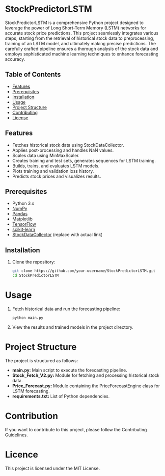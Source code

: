 # StockPredictorLSTM

StockPredictorLSTM is a comprehensive Python project designed to leverage the power of Long Short-Term Memory (LSTM) networks for accurate stock price predictions. This project seamlessly integrates various steps, starting from the retrieval of historical stock data to preprocessing, training of an LSTM model, and ultimately making precise predictions. The carefully crafted pipeline ensures a thorough analysis of the stock data and employs sophisticated machine learning techniques to enhance forecasting accuracy.

## Table of Contents

- [Features](#features)
- [Prerequisites](#prerequisites)
- [Installation](#installation)
- [Usage](#usage)
- [Project Structure](#project-structure)
- [Contributing](#contributing)
- [License](#license)

## Features

- Fetches historical stock data using StockDataCollector.
- Applies post-processing and handles NaN values.
- Scales data using MinMaxScaler.
- Creates training and test sets, generates sequences for LSTM training.
- Builds, trains, and evaluates LSTM models.
- Plots training and validation loss history.
- Predicts stock prices and visualizes results.

## Prerequisites

- Python 3.x
- [NumPy](https://numpy.org/)
- [Pandas](https://pandas.pydata.org/)
- [Matplotlib](https://matplotlib.org/)
- [TensorFlow](https://www.tensorflow.org/)
- [scikit-learn](https://scikit-learn.org/)
- [StockDataCollector](#link-to-stock-data-collector) (replace with actual link)

## Installation

1. Clone the repository:

   ```bash
   git clone https://github.com/your-username/StockPredictorLSTM.git
   cd StockPredictorLSTM

# Usage
1. Fetch historical data and run the forecasting pipeline:
   
   ```bash
   python main.py

2. View the results and trained models in the project directory.

# Project Structure
The project is structured as follows:

- **main.py:** Main script to execute the forecasting pipeline.
- **Stock_Fetch_V2.py:** Module for fetching and processing historical stock data.
- **Price_Forecast.py:** Module containing the PriceForecastEngine class for LSTM forecasting.
- **requirements.txt:** List of Python dependencies.

# Contribution 
If you want to contribute to this project, please follow the Contributing Guidelines.

# Licence
This project is licensed under the MIT License.
